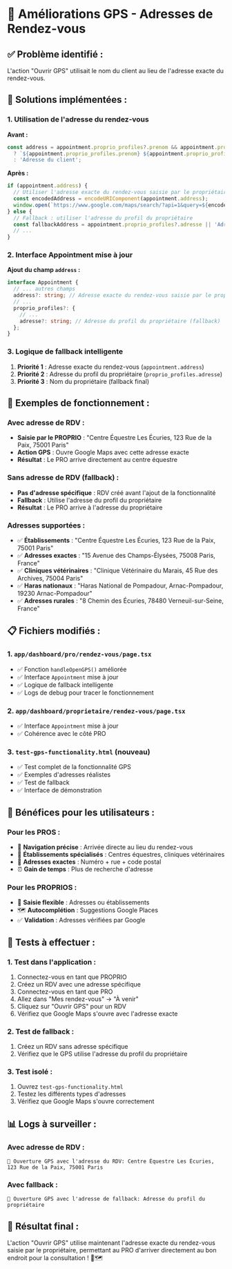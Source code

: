# 🎯 Améliorations GPS - Adresses de Rendez-vous

## ✅ **Problème identifié :**
L'action "Ouvrir GPS" utilisait le nom du client au lieu de l'adresse exacte du rendez-vous.

## 🚀 **Solutions implémentées :**

### 1. **Utilisation de l'adresse du rendez-vous**
**Avant :**
```javascript
const address = appointment.proprio_profiles?.prenom && appointment.proprio_profiles?.nom 
  ? `${appointment.proprio_profiles.prenom} ${appointment.proprio_profiles.nom}`
  : 'Adresse du client';
```

**Après :**
```javascript
if (appointment.address) {
  // Utiliser l'adresse exacte du rendez-vous saisie par le propriétaire
  const encodedAddress = encodeURIComponent(appointment.address);
  window.open(`https://www.google.com/maps/search/?api=1&query=${encodedAddress}`, '_blank');
} else {
  // Fallback : utiliser l'adresse du profil du propriétaire
  const fallbackAddress = appointment.proprio_profiles?.adresse || 'Adresse du client';
  // ...
}
```

### 2. **Interface Appointment mise à jour**
**Ajout du champ `address` :**
```typescript
interface Appointment {
  // ... autres champs
  address?: string; // Adresse exacte du rendez-vous saisie par le propriétaire
  // ...
  proprio_profiles?: {
    // ...
    adresse?: string; // Adresse du profil du propriétaire (fallback)
  };
}
```

### 3. **Logique de fallback intelligente**
1. **Priorité 1** : Adresse exacte du rendez-vous (`appointment.address`)
2. **Priorité 2** : Adresse du profil du propriétaire (`proprio_profiles.adresse`)
3. **Priorité 3** : Nom du propriétaire (fallback final)

## 🧪 **Exemples de fonctionnement :**

### **Avec adresse de RDV :**
- **Saisie par le PROPRIO** : "Centre Équestre Les Écuries, 123 Rue de la Paix, 75001 Paris"
- **Action GPS** : Ouvre Google Maps avec cette adresse exacte
- **Résultat** : Le PRO arrive directement au centre équestre

### **Sans adresse de RDV (fallback) :**
- **Pas d'adresse spécifique** : RDV créé avant l'ajout de la fonctionnalité
- **Fallback** : Utilise l'adresse du profil du propriétaire
- **Résultat** : Le PRO arrive à l'adresse du propriétaire

### **Adresses supportées :**
- ✅ **Établissements** : "Centre Équestre Les Écuries, 123 Rue de la Paix, 75001 Paris"
- ✅ **Adresses exactes** : "15 Avenue des Champs-Élysées, 75008 Paris, France"
- ✅ **Cliniques vétérinaires** : "Clinique Vétérinaire du Marais, 45 Rue des Archives, 75004 Paris"
- ✅ **Haras nationaux** : "Haras National de Pompadour, Arnac-Pompadour, 19230 Arnac-Pompadour"
- ✅ **Adresses rurales** : "8 Chemin des Écuries, 78480 Verneuil-sur-Seine, France"

## 📋 **Fichiers modifiés :**

### 1. **`app/dashboard/pro/rendez-vous/page.tsx`**
- ✅ Fonction `handleOpenGPS()` améliorée
- ✅ Interface `Appointment` mise à jour
- ✅ Logique de fallback intelligente
- ✅ Logs de debug pour tracer le fonctionnement

### 2. **`app/dashboard/proprietaire/rendez-vous/page.tsx`**
- ✅ Interface `Appointment` mise à jour
- ✅ Cohérence avec le côté PRO

### 3. **`test-gps-functionality.html`** (nouveau)
- ✅ Test complet de la fonctionnalité GPS
- ✅ Exemples d'adresses réalistes
- ✅ Test de fallback
- ✅ Interface de démonstration

## 🎯 **Bénéfices pour les utilisateurs :**

### **Pour les PROS :**
- 🎯 **Navigation précise** : Arrivée directe au lieu du rendez-vous
- 🏢 **Établissements spécialisés** : Centres équestres, cliniques vétérinaires
- 📍 **Adresses exactes** : Numéro + rue + code postal
- ⏰ **Gain de temps** : Plus de recherche d'adresse

### **Pour les PROPRIOS :**
- 📝 **Saisie flexible** : Adresses ou établissements
- 🗺️ **Autocomplétion** : Suggestions Google Places
- ✅ **Validation** : Adresses vérifiées par Google

## 🧪 **Tests à effectuer :**

### 1. **Test dans l'application :**
1. Connectez-vous en tant que PROPRIO
2. Créez un RDV avec une adresse spécifique
3. Connectez-vous en tant que PRO
4. Allez dans "Mes rendez-vous" → "À venir"
5. Cliquez sur "Ouvrir GPS" pour un RDV
6. Vérifiez que Google Maps s'ouvre avec l'adresse exacte

### 2. **Test de fallback :**
1. Créez un RDV sans adresse spécifique
2. Vérifiez que le GPS utilise l'adresse du profil du propriétaire

### 3. **Test isolé :**
1. Ouvrez `test-gps-functionality.html`
2. Testez les différents types d'adresses
3. Vérifiez que Google Maps s'ouvre correctement

## 📊 **Logs à surveiller :**

### **Avec adresse de RDV :**
```
📍 Ouverture GPS avec l'adresse du RDV: Centre Équestre Les Écuries, 123 Rue de la Paix, 75001 Paris
```

### **Avec fallback :**
```
📍 Ouverture GPS avec l'adresse de fallback: Adresse du profil du propriétaire
```

## 🎉 **Résultat final :**

L'action "Ouvrir GPS" utilise maintenant l'adresse exacte du rendez-vous saisie par le propriétaire, permettant au PRO d'arriver directement au bon endroit pour la consultation ! 🚀🗺️











